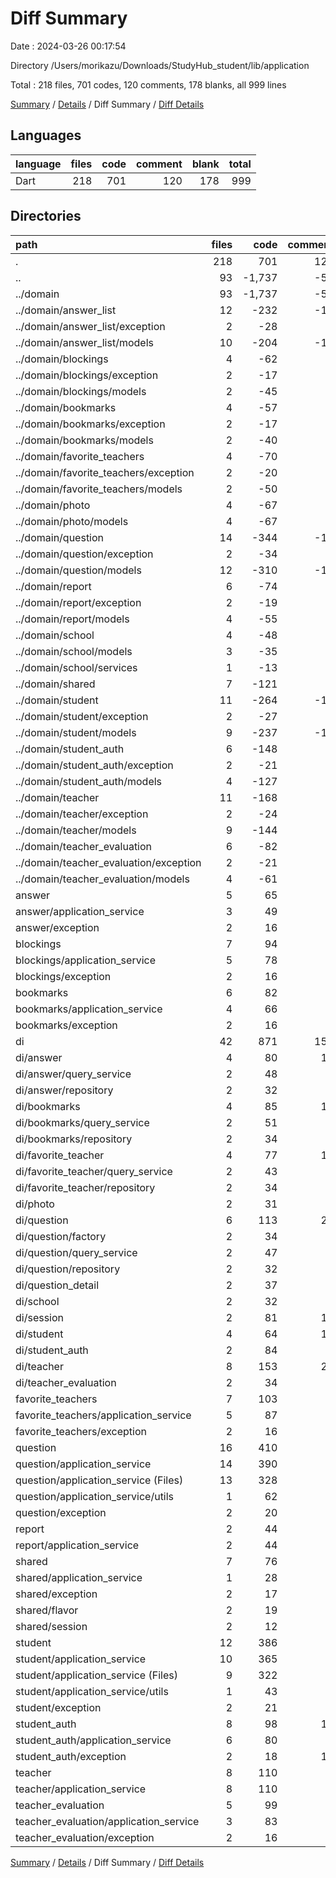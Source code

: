# Diff Summary

Date : 2024-03-26 00:17:54

Directory /Users/morikazu/Downloads/StudyHub_student/lib/application

Total : 218 files,  701 codes, 120 comments, 178 blanks, all 999 lines

[Summary](results.md) / [Details](details.md) / Diff Summary / [Diff Details](diff-details.md)

## Languages
| language | files | code | comment | blank | total |
| :--- | ---: | ---: | ---: | ---: | ---: |
| Dart | 218 | 701 | 120 | 178 | 999 |

## Directories
| path | files | code | comment | blank | total |
| :--- | ---: | ---: | ---: | ---: | ---: |
| . | 218 | 701 | 120 | 178 | 999 |
| .. | 93 | -1,737 | -53 | -426 | -2,216 |
| ../domain | 93 | -1,737 | -53 | -426 | -2,216 |
| ../domain/answer_list | 12 | -232 | -16 | -56 | -304 |
| ../domain/answer_list/exception | 2 | -28 | 0 | -7 | -35 |
| ../domain/answer_list/models | 10 | -204 | -16 | -49 | -269 |
| ../domain/blockings | 4 | -62 | 0 | -18 | -80 |
| ../domain/blockings/exception | 2 | -17 | 0 | -7 | -24 |
| ../domain/blockings/models | 2 | -45 | 0 | -11 | -56 |
| ../domain/bookmarks | 4 | -57 | 0 | -18 | -75 |
| ../domain/bookmarks/exception | 2 | -17 | 0 | -7 | -24 |
| ../domain/bookmarks/models | 2 | -40 | 0 | -11 | -51 |
| ../domain/favorite_teachers | 4 | -70 | 0 | -19 | -89 |
| ../domain/favorite_teachers/exception | 2 | -20 | 0 | -8 | -28 |
| ../domain/favorite_teachers/models | 2 | -50 | 0 | -11 | -61 |
| ../domain/photo | 4 | -67 | 0 | -20 | -87 |
| ../domain/photo/models | 4 | -67 | 0 | -20 | -87 |
| ../domain/question | 14 | -344 | -19 | -75 | -438 |
| ../domain/question/exception | 2 | -34 | 0 | -7 | -41 |
| ../domain/question/models | 12 | -310 | -19 | -68 | -397 |
| ../domain/report | 6 | -74 | 0 | -22 | -96 |
| ../domain/report/exception | 2 | -19 | 0 | -7 | -26 |
| ../domain/report/models | 4 | -55 | 0 | -15 | -70 |
| ../domain/school | 4 | -48 | 0 | -16 | -64 |
| ../domain/school/models | 3 | -35 | 0 | -12 | -47 |
| ../domain/school/services | 1 | -13 | 0 | -4 | -17 |
| ../domain/shared | 7 | -121 | 0 | -29 | -150 |
| ../domain/student | 11 | -264 | -18 | -60 | -342 |
| ../domain/student/exception | 2 | -27 | 0 | -7 | -34 |
| ../domain/student/models | 9 | -237 | -18 | -53 | -308 |
| ../domain/student_auth | 6 | -148 | 0 | -29 | -177 |
| ../domain/student_auth/exception | 2 | -21 | 0 | -7 | -28 |
| ../domain/student_auth/models | 4 | -127 | 0 | -22 | -149 |
| ../domain/teacher | 11 | -168 | 0 | -41 | -209 |
| ../domain/teacher/exception | 2 | -24 | 0 | -7 | -31 |
| ../domain/teacher/models | 9 | -144 | 0 | -34 | -178 |
| ../domain/teacher_evaluation | 6 | -82 | 0 | -23 | -105 |
| ../domain/teacher_evaluation/exception | 2 | -21 | 0 | -8 | -29 |
| ../domain/teacher_evaluation/models | 4 | -61 | 0 | -15 | -76 |
| answer | 5 | 65 | 0 | 17 | 82 |
| answer/application_service | 3 | 49 | 0 | 10 | 59 |
| answer/exception | 2 | 16 | 0 | 7 | 23 |
| blockings | 7 | 94 | 0 | 32 | 126 |
| blockings/application_service | 5 | 78 | 0 | 25 | 103 |
| blockings/exception | 2 | 16 | 0 | 7 | 23 |
| bookmarks | 6 | 82 | 0 | 28 | 110 |
| bookmarks/application_service | 4 | 66 | 0 | 21 | 87 |
| bookmarks/exception | 2 | 16 | 0 | 7 | 23 |
| di | 42 | 871 | 152 | 225 | 1,248 |
| di/answer | 4 | 80 | 14 | 20 | 114 |
| di/answer/query_service | 2 | 48 | 7 | 10 | 65 |
| di/answer/repository | 2 | 32 | 7 | 10 | 49 |
| di/bookmarks | 4 | 85 | 14 | 20 | 119 |
| di/bookmarks/query_service | 2 | 51 | 7 | 10 | 68 |
| di/bookmarks/repository | 2 | 34 | 7 | 10 | 51 |
| di/favorite_teacher | 4 | 77 | 14 | 20 | 111 |
| di/favorite_teacher/query_service | 2 | 43 | 7 | 10 | 60 |
| di/favorite_teacher/repository | 2 | 34 | 7 | 10 | 51 |
| di/photo | 2 | 31 | 7 | 10 | 48 |
| di/question | 6 | 113 | 21 | 30 | 164 |
| di/question/factory | 2 | 34 | 7 | 10 | 51 |
| di/question/query_service | 2 | 47 | 7 | 10 | 64 |
| di/question/repository | 2 | 32 | 7 | 10 | 49 |
| di/question_detail | 2 | 37 | 7 | 10 | 54 |
| di/school | 2 | 32 | 7 | 10 | 49 |
| di/session | 2 | 81 | 10 | 19 | 110 |
| di/student | 4 | 64 | 14 | 20 | 98 |
| di/student_auth | 2 | 84 | 9 | 16 | 109 |
| di/teacher | 8 | 153 | 28 | 40 | 221 |
| di/teacher_evaluation | 2 | 34 | 7 | 10 | 51 |
| favorite_teachers | 7 | 103 | 0 | 33 | 136 |
| favorite_teachers/application_service | 5 | 87 | 0 | 26 | 113 |
| favorite_teachers/exception | 2 | 16 | 0 | 7 | 23 |
| question | 16 | 410 | 3 | 89 | 502 |
| question/application_service | 14 | 390 | 3 | 82 | 475 |
| question/application_service (Files) | 13 | 328 | 3 | 66 | 397 |
| question/application_service/utils | 1 | 62 | 0 | 16 | 78 |
| question/exception | 2 | 20 | 0 | 7 | 27 |
| report | 2 | 44 | 0 | 10 | 54 |
| report/application_service | 2 | 44 | 0 | 10 | 54 |
| shared | 7 | 76 | 0 | 20 | 96 |
| shared/application_service | 1 | 28 | 0 | 4 | 32 |
| shared/exception | 2 | 17 | 0 | 6 | 23 |
| shared/flavor | 2 | 19 | 0 | 4 | 23 |
| shared/session | 2 | 12 | 0 | 6 | 18 |
| student | 12 | 386 | 8 | 73 | 467 |
| student/application_service | 10 | 365 | 8 | 66 | 439 |
| student/application_service (Files) | 9 | 322 | 8 | 55 | 385 |
| student/application_service/utils | 1 | 43 | 0 | 11 | 54 |
| student/exception | 2 | 21 | 0 | 7 | 28 |
| student_auth | 8 | 98 | 10 | 29 | 137 |
| student_auth/application_service | 6 | 80 | 0 | 21 | 101 |
| student_auth/exception | 2 | 18 | 10 | 8 | 36 |
| teacher | 8 | 110 | 0 | 22 | 132 |
| teacher/application_service | 8 | 110 | 0 | 22 | 132 |
| teacher_evaluation | 5 | 99 | 0 | 26 | 125 |
| teacher_evaluation/application_service | 3 | 83 | 0 | 19 | 102 |
| teacher_evaluation/exception | 2 | 16 | 0 | 7 | 23 |

[Summary](results.md) / [Details](details.md) / Diff Summary / [Diff Details](diff-details.md)